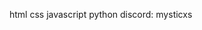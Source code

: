 html css javascript python
discord: mysticxs
<!---
Mysticxs/Mysticxs is a ✨ special ✨ repository because its `README.md` (this file) appears on your GitHub profile.
You can click the Preview link to take a look at your changes.
--->
